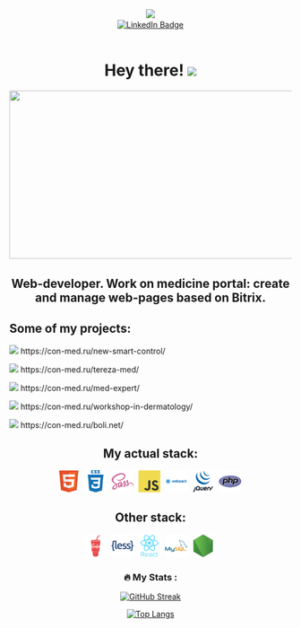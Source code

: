<div id="header" align="center">
  <img src="https://media.giphy.com/media/v1.Y2lkPTc5MGI3NjExNmxxNWE5c3RjNG01OWJndjNyaWNqN3hhenQyMmJ5eHViMGh1OWRhaCZlcD12MV9pbnRlcm5hbF9naWZfYnlfaWQmY3Q9Zw/YbXLZ6dymH758xSEbM/giphy.gif" width="100"/>
</div>

<div id="badges" align="center">
  <a href="https://t.me/EmptySpace0028">
    <img src="https://img.shields.io/badge/Telegram-blue?style=for-the-badge&logo=telegram&logoColor=white" alt="LinkedIn Badge"/>
  </a>
</div>
<div align="center">
  <img src="https://komarev.com/ghpvc/?username=TheJester32&style=flat-square&color=blue" alt=""/>
  <h1>
  Hey there!
  <img src="https://media.giphy.com/media/hvRJCLFzcasrR4ia7z/giphy.gif" width="30px"/>
</h1>
</div>

<div align="center">
  <img src="https://media.giphy.com/media/dWesBcTLavkZuG35MI/giphy.gif" width="600" height="300"/>
  <h2>
    Web-developer. Work on medicine portal: create and manage web-pages based on Bitrix.
  </h2>
</div>

<div>
  <h2>Some of my projects:</h2>
   <p>
     <img src="https://media.giphy.com/media/v1.Y2lkPTc5MGI3NjExNnk1OTJ1MTl2aWplOWp1MDN5eXR1bzJtczZ4N254YTR6eDR6dzNxdyZlcD12MV9pbnRlcm5hbF9naWZfYnlfaWQmY3Q9Zw/Dndiy37yzJjpcn4DfF/giphy.gif" width="20px"/>
     https://con-med.ru/new-smart-control/</p>
  <p>
    <img src="https://media.giphy.com/media/v1.Y2lkPTc5MGI3NjExNnk1OTJ1MTl2aWplOWp1MDN5eXR1bzJtczZ4N254YTR6eDR6dzNxdyZlcD12MV9pbnRlcm5hbF9naWZfYnlfaWQmY3Q9Zw/Dndiy37yzJjpcn4DfF/giphy.gif" width="20px"/>
    https://con-med.ru/tereza-med/</p>
  <p>
    <img src="https://media.giphy.com/media/v1.Y2lkPTc5MGI3NjExNnk1OTJ1MTl2aWplOWp1MDN5eXR1bzJtczZ4N254YTR6eDR6dzNxdyZlcD12MV9pbnRlcm5hbF9naWZfYnlfaWQmY3Q9Zw/Dndiy37yzJjpcn4DfF/giphy.gif" width="20px"/>
    https://con-med.ru/med-expert/</p>
  <p>
    <img src="https://media.giphy.com/media/v1.Y2lkPTc5MGI3NjExNnk1OTJ1MTl2aWplOWp1MDN5eXR1bzJtczZ4N254YTR6eDR6dzNxdyZlcD12MV9pbnRlcm5hbF9naWZfYnlfaWQmY3Q9Zw/Dndiy37yzJjpcn4DfF/giphy.gif" width="20px"/>
    https://con-med.ru/workshop-in-dermatology/</p>
  <p>
    <img src="https://media.giphy.com/media/v1.Y2lkPTc5MGI3NjExNnk1OTJ1MTl2aWplOWp1MDN5eXR1bzJtczZ4N254YTR6eDR6dzNxdyZlcD12MV9pbnRlcm5hbF9naWZfYnlfaWQmY3Q9Zw/Dndiy37yzJjpcn4DfF/giphy.gif" width="20px"/>
    https://con-med.ru/boli.net/</p>
</div>

<div align="center">
  <h2>
    My actual stack:
  </h2>
</div>

<div align="center">
   <img src="https://github.com/devicons/devicon/blob/master/icons/html5/html5-original.svg" title="HTML5" alt="HTML" width="40" height="40"/>&nbsp;
  <img src="https://github.com/devicons/devicon/blob/master/icons/css3/css3-plain-wordmark.svg"  title="CSS3" alt="CSS" width="40" height="40"/>&nbsp;
  <img src="https://github.com/devicons/devicon/blob/master/icons/sass/sass-original.svg"  title="SCSS" alt="SCSS" width="40" height="40"/>&nbsp;
    <img src="https://github.com/devicons/devicon/blob/master/icons/javascript/javascript-original.svg" title="JavaScript" alt="JavaScript" width="40" height="40"/>&nbsp;
  <img src="https://github.com/devicons/devicon/blob/master/icons/webpack/webpack-original-wordmark.svg" title="webpack" alt="webpack" width="40" height="40"/>&nbsp;
  <img src="https://github.com/devicons/devicon/blob/master/icons/jquery/jquery-original-wordmark.svg" title="jquery" alt="jquery" width="40" height="40"/>&nbsp;
  <img src="https://github.com/devicons/devicon/blob/master/icons/php/php-original.svg" title="php" alt="php" width="40" height="40"/>&nbsp;

</div>
  <div align="center">
  <h2>
    Other stack:
  </h2>
</div>

<div align="center">
 <img src="https://github.com/devicons/devicon/blob/master/icons/gulp/gulp-plain.svg" title="gulp" alt="gulp" width="40" height="40"/>&nbsp;
    <img src="https://github.com/devicons/devicon/blob/master/icons/less/less-plain-wordmark.svg"  title="Less" alt="SCSS" width="40" height="40"/>&nbsp;
  <img src="https://github.com/devicons/devicon/blob/master/icons/react/react-original-wordmark.svg" title="React" alt="React" width="40" height="40"/>&nbsp;
  <img src="https://github.com/devicons/devicon/blob/master/icons/mysql/mysql-original-wordmark.svg" title="MySQL"  alt="MySQL" width="40" height="40"/>&nbsp;
<img src="https://github.com/devicons/devicon/blob/master/icons/nodejs/nodejs-original.svg" title="MySQL" alt="nodejs" width="40" height="40"/>&nbsp;


### :fire: My Stats :
[![GitHub Streak](http://github-readme-streak-stats.herokuapp.com?user=TheJester32&theme=dark&background=000000)](https://git.io/streak-stats)

[![Top Langs](https://github-readme-stats.vercel.app/api/top-langs/?username=TheJester32)](https://github.com/anuraghazra/github-readme-stats)
</div>
